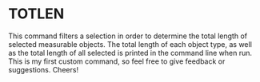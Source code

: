 # TOTLEN

This command filters a selection in order to determine the total length of selected measurable objects.  The total length of each object type, as well as the total length of all selected is printed in the command line when run.  This is my first custom command, so feel free to give feedback or suggestions.  Cheers! 
